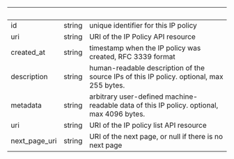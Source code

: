 <!-- Code generated for API Clients. DO NOT EDIT. -->

| &nbsp; | &nbsp; | &nbsp; |
|---|---|---|
| id | string | unique identifier for this IP policy |
| uri | string | URI of the IP Policy API resource |
| created_at | string | timestamp when the IP policy was created, RFC 3339 format |
| description | string | human-readable description of the source IPs of this IP policy. optional, max 255 bytes. |
| metadata | string | arbitrary user-defined machine-readable data of this IP policy. optional, max 4096 bytes. |
| uri | string | URI of the IP policy list API resource |
| next_page_uri | string | URI of the next page, or null if there is no next page |